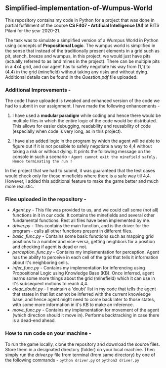 ## Simplified-implementation-of-Wumpus-World
This repository contains my code in Python for a project that was done in partial fulfillment of the course **CS F407 - Artificial Intelligence (AI)** at BITS Pilani for the year 2020-21. 

The task was to simulate a simplified version of a Wumpus World in Python using concepts of **Propositional Logic**. The wumpus world is simplified in the sense that instead of the traditionally present elements in a grid such as pit, stench, breeze and wumpus, in this project, we would just have pits (actually referred to as land mines in the project). There can be multiple pits in a 4x4 grid, and our agent has to safely negotiate his way from (1,1) to (4,4) in the grid (minefield) without taking any risks and without dying. Additional details can be found in the *Question.pdf* file uploaded.

### Additional Improvements - 
The code I have uploaded is tweaked and enhanced version of the code we had to submit in our assignment. I have made the following enhancements -
1. I have used a **modular paradigm** while coding and hence there would be multiple files in which the entire logic of the code would be distributed. This allows for easier debugging, readability and reusability of code (especially when code is very long, as in this project). 

2. I have also added logic in the program by which the agent will be able to figure out if it is not possible to safely negotiate a way to 4,4 without taking a risk or without dying. It prints the following message on the console in such a scenario - `Agent cannot exit the minefield safely. Hence terminating the run !`

In the project that we had to submit, it was guaranteed that the test cases would check only for those minefields where there is a safe way till 4,4. However, I added this additional feature to make the game better and much more realistic.


### Files uploaded in the repository - 
* *Agent.py* - This file was provided to us, and we could call some (not all) functions in it in our code. It contains the minefields and several other fundamental functions. Rest all files have been implemented by me.
* *driver.py* - This contains the main function, and is the driver for the program - calls all other functions present in different files.
* *basic_func.py* - Contains some basic functions such as mapping grid positions to a number and vice-versa, getting neighbors for a position and checking if agent is dead or not.
* *perception_func.py* - Contains my implementation for perception. Agent has the ability to perceive in each cell of the grid that tells it information about it's neighboring cells.
* *infer_func.py* - Contains my implementation for inferencing using Propositional Logic using Knowledge Base (KB). Once inferred, agent learns some more things about the grid (minefield) which it can use in it's subsequent motions to reach 4,4.
* *clear_doubt.py* - I maintain a 'doubt' list in my code that tells the agent that states in that list cannot be inferred with the current knowledge base, and hence agent might need to come back later to those states, with some more information in it's KB to make an inference.
* *move_func.py* - Contains my implementation for movement of the agent (which direction should it move in). Performs backtracking in case there is a dead-end ahead.

### How to run code on your machine - 
To run the game locally, clone the repository and download the source files. Store them in a designated directory (folder) on your local machine. Then simply run the *driver.py* file from terminal (from same directory) by one of the following commands - `python driver.py` or `python3 driver.py`
